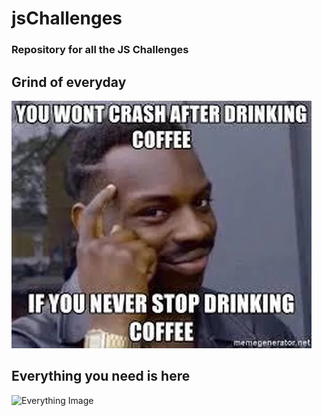 # jsChallenges
### Repository for all the JS Challenges
## Grind of everyday
![Think Image](think.jpg)
## Everything you need is here
![Everything Image](everything.gif)

